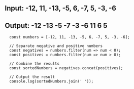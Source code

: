## Input: -12, 11, -13, -5, 6, -7, 5, -3, -6
## Output: -12 -13 -5 -7 -3 -6 11 6 5

      const numbers = [-12, 11, -13, -5, 6, -7, 5, -3, -6];
      
      // Separate negative and positive numbers
      const negatives = numbers.filter(num => num < 0);
      const positives = numbers.filter(num => num > 0);
      
      // Combine the results
      const sortedNumbers = negatives.concat(positives);
      
      // Output the result
      console.log(sortedNumbers.join(' '));
